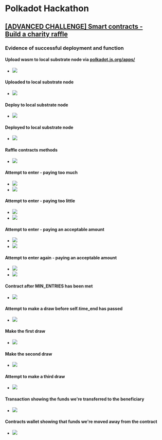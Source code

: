 # Polkadot Hackathon

## [[ADVANCED CHALLENGE] Smart contracts - Build a charity raffle](https://gitcoin.co/issue/Polkadot-Network/hello-world-by-polkadot/3/100023929)

### Evidence of successful deployment and function

#### Upload wasm to local substrate node via [polkadot.js.org/apps/](polkadot.js.org/apps/)

- ![](https://github.com/gdixon/polkadotHackathon/blob/main/ink-raffle-contract/1-upload-wasm.png?raw=true)

#### Uploaded to local substrate node

- ![](https://github.com/gdixon/polkadotHackathon/blob/main/ink-raffle-contract/2-uploaded-wasm.png?raw=true)

#### Deploy to local substrate node

- ![](https://github.com/gdixon/polkadotHackathon/blob/main/ink-raffle-contract/3-deploy-wasm.png?raw=true)

#### Deployed to local substrate node

- ![](https://github.com/gdixon/polkadotHackathon/blob/main/ink-raffle-contract/4-deployed-wasm.png?raw=true)

#### Raffle contracts methods

- ![](https://github.com/gdixon/polkadotHackathon/blob/main/ink-raffle-contract/5-contracts-methods.png?raw=true)

#### Attempt to enter - paying too much

- ![](https://github.com/gdixon/polkadotHackathon/blob/main/ink-raffle-contract/6-enter-pay-too-much.png?raw=true)
- ![](https://github.com/gdixon/polkadotHackathon/blob/main/ink-raffle-contract/7-rejected.png?raw=true)

#### Attempt to enter - paying too little

- ![](https://github.com/gdixon/polkadotHackathon/blob/main/ink-raffle-contract/8-enter-pay-too-little.png?raw=true)
- ![](https://github.com/gdixon/polkadotHackathon/blob/main/ink-raffle-contract/9-rejected.png?raw=true)

#### Attempt to enter - paying an acceptable amount

- ![](https://github.com/gdixon/polkadotHackathon/blob/main/ink-raffle-contract/10-enter-pay-correct-amount.png?raw=true)
- ![](https://github.com/gdixon/polkadotHackathon/blob/main/ink-raffle-contract/11-enter-accepted.png?raw=true)

#### Attempt to enter again - paying an acceptable amount

- ![](https://github.com/gdixon/polkadotHackathon/blob/main/ink-raffle-contract/12-enter-again.png?raw=true)
- ![](https://github.com/gdixon/polkadotHackathon/blob/main/ink-raffle-contract/13-rejected.png?raw=true)

#### Contract after MIN_ENTRIES has been met

- ![](https://github.com/gdixon/polkadotHackathon/blob/main/ink-raffle-contract/14-min-entries-entered.png?raw=true)

#### Attempt to make a draw before self.time_end has passed

- ![](https://github.com/gdixon/polkadotHackathon/blob/main/ink-raffle-contract/15-draw-too-early.png?raw=true)

#### Make the first draw

- ![](https://github.com/gdixon/polkadotHackathon/blob/main/ink-raffle-contract/16-draw-1.png?raw=true)

#### Make the second draw

- ![](https://github.com/gdixon/polkadotHackathon/blob/main/ink-raffle-contract/17-draw-2.png?raw=true)

#### Attempt to make a third draw

- ![](https://github.com/gdixon/polkadotHackathon/blob/main/ink-raffle-contract/18-draw-3-rejected.png?raw=true)

#### Transaction showing the funds we're transferred to the beneficiary

- ![](https://github.com/gdixon/polkadotHackathon/blob/main/ink-raffle-contract/19-funds-transferred-to-beneficiary.png?raw=true)

#### Contracts wallet showing that funds we're moved away from the contract

- ![](https://github.com/gdixon/polkadotHackathon/blob/main/ink-raffle-contract/20-funds-transferred-out-of-contract.png?raw=true)